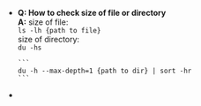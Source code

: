 - **Q: How to check size of file or directory**    
   **A:** size of file:    
      ```
      ls -lh {path to file}
      ```   
      size of directory:  
      ```
      du -hs
      ```
  
      ```  
      du -h --max-depth=1 {path to dir} | sort -hr   
      ```

- 